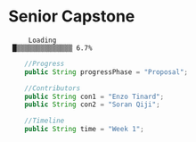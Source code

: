 # Senior Capstone

         Loading
     █▒▒▒▒▒▒▒▒▒▒▒▒▒▒ 6.7%
     
```java
    //Progress
    public String progressPhase = "Proposal";

    //Contributors 
    public String con1 = "Enzo Tinard";
    public String con2 = "Soran Qiji";

    //Timeline
    public String time = "Week 1";